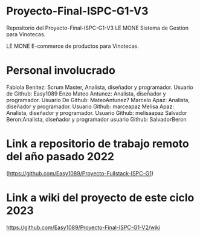 # Proyecto-Final-ISPC-G1-V3
Repositorio del Proyecto-Final-ISPC-G1-V3 LE MONE Sistema de Gestion para Vinotecas.

LE MONE E-commerce de productos para Vinotecas.

# Personal involucrado

Fabiola Benitez: Scrum Master, Analista, diseñador y programador. Usuario de Github: Easy1089
Enzo Mateo Antunez: Analista, diseñador y programador. Usuario De Github: MateoAntunez7
Marcelo Apaz: Analista, diseñador y programador. Usuario Github: marceapaz
Melisa Apaz: Analista, diseñador y programador. Usuario Github: melisaapaz
Salvador Beron:Analista, diseñador y programador usuario Github: SalvadorBeron

# Link a repositorio de trabajo remoto del año pasado 2022

(https://github.com/Easy1089/Proyecto-Fullstack-ISPC-G1)

# Link a wiki del proyecto de este ciclo 2023

https://github.com/Easy1089/Proyecto-Final-ISPC-G1-V2/wiki
